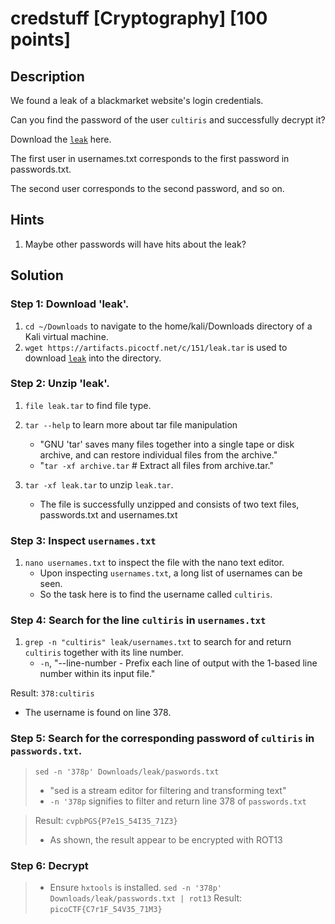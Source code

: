 # credstuff [Cryptography] [100 points]

## Description 

We found a leak of a blackmarket website's login credentials. 

Can you find the password of the user `cultiris` and successfully decrypt it?

Download the [`leak`](https://artifacts.picoctf.net/c/151/leak.tar) here.

The first user in usernames.txt corresponds to the first password in passwords.txt. 

The second user corresponds to the second password, and so on.

## Hints

1. Maybe other passwords will have hits about the leak?

## Solution

### Step 1: Download 'leak'.
1. `cd ~/Downloads` to navigate to the home/kali/Downloads directory of a Kali virtual machine.
2. `wget https://artifacts.picoctf.net/c/151/leak.tar` is used to download [`leak`](https://artifacts.picoctf.net/c/151/leak.tar) into the directory.

### Step 2: Unzip 'leak'.
1. `file leak.tar` to find file type.
2. `tar --help` to learn more about tar file manipulation

   * "GNU 'tar' saves many files together into a single tape or disk archive, and can restore individual files from the archive."
   * "`tar -xf archive.tar`          # Extract all files from archive.tar."  

3. `tar -xf leak.tar` to unzip `leak.tar`.
   * The file is successfully unzipped and consists of two text files, passwords.txt and usernames.txt

### Step 3: Inspect `usernames.txt`
1. `nano usernames.txt` to inspect the file with the nano text editor.
   * Upon inspecting `usernames.txt`, a long list of usernames can be seen.
   * So the task here is to find the username called `cultiris`.

### Step 4: Search for the line `cultiris` in `usernames.txt`
1. `grep -n "cultiris" leak/usernames.txt` to search for and return `cultiris` together with its line number.
   * `-n`, "--line-number - Prefix each line of output with the 1-based line number within its input file."

Result: `378:cultiris` 
   * The username is found on line 378.

### Step 5: Search for the corresponding password of `cultiris` in `passwords.txt`.

> `sed -n '378p' Downloads/leak/paswords.txt`
> * "sed is a stream editor for filtering and transforming text"
> * `-n '378p` signifies to filter and return line 378 of `passwords.txt`
 
> Result: `cvpbPGS{P7e1S_54I35_71Z3}`
> * As shown, the result appear to be encrypted with ROT13

### Step 6: Decrypt
> * Ensure `hxtools` is installed.
> `sed -n '378p' Downloads/leak/passwords.txt | rot13` 
> Result: `picoCTF{C7r1F_54V35_71M3}`
